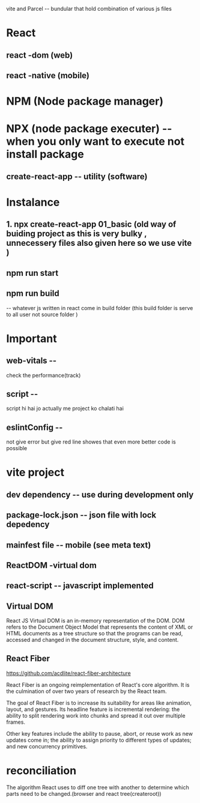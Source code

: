 vite and Parcel -- bundular that hold combination of various js files


# React
## react -dom (web)
## react -native (mobile)


# NPM (Node package manager) 

# NPX (node package executer) -- when you only want to execute not install package

##  create-react-app -- utility (software)

# Instalance

## 1. npx create-react-app 01_basic  (old way of buiding project as this is very bulky , unnecessery files also given here so we use vite )

## npm run start

## npm run build  
-- whatever js written in react come in build folder (this build folder is serve to all user not source folder )


# Important 

## web-vitals -- 
check the performance(track)

## script --
script hi hai jo actually me project ko chalati hai

## eslintConfig --
not give error but give red line showes that even more better code is possible


# vite project

## dev dependency -- use during development only

## package-lock.json -- json file with lock depedency

## mainfest file -- mobile (see meta text)

## ReactDOM -virtual dom

## react-script -- javascript  implemented 

## Virtual DOM
React JS Virtual DOM is an in-memory representation of the DOM. DOM refers to the Document Object Model that represents the content of XML or HTML documents as a tree structure so that the programs can be read, accessed and changed in the document structure, style, and content.

## React Fiber
https://github.com/acdlite/react-fiber-architecture

React Fiber is an ongoing reimplementation of React's core algorithm. It is the culmination of over two years of research by the React team.

The goal of React Fiber is to increase its suitability for areas like animation, layout, and gestures. Its headline feature is incremental rendering: the ability to split rendering work into chunks and spread it out over multiple frames.

Other key features include the ability to pause, abort, or reuse work as new updates come in; the ability to assign priority to different types of updates; and new concurrency primitives.

# reconciliation
The algorithm React uses to diff one tree with another to determine which parts need to be changed.(browser and react tree(createroot))


